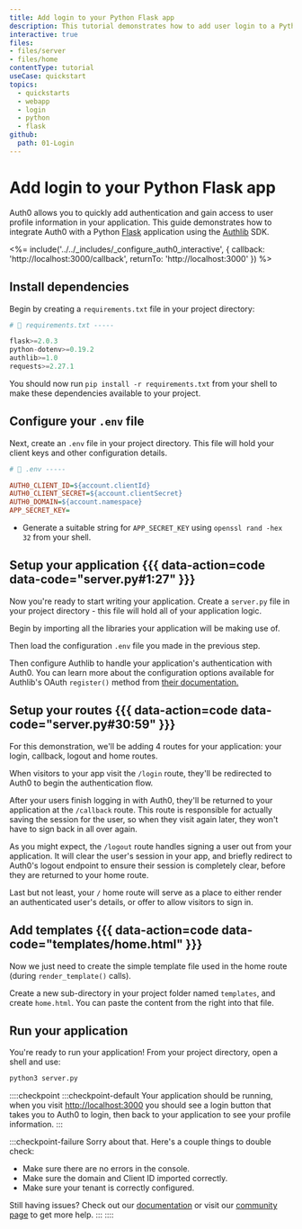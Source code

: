 ```yaml
---
title: Add login to your Python Flask app
description: This tutorial demonstrates how to add user login to a Python web application built with the Flask framework and Authlib OAuth library.
interactive: true
files:
- files/server
- files/home
contentType: tutorial
useCase: quickstart
topics:
  - quickstarts
  - webapp
  - login
  - python
  - flask
github:
  path: 01-Login
---
```


<!-- markdownlint-disable MD025 MD034 -->

# Add login to your Python Flask app

Auth0 allows you to quickly add authentication and gain access to user profile information in your application. This guide demonstrates how to integrate Auth0 with a Python [Flask](https://flask.palletsprojects.com) application using the [Authlib](https://authlib.org/) SDK.

<%= include('../../_includes/_configure_auth0_interactive', {
callback: 'http://localhost:3000/callback',
returnTo: 'http://localhost:3000'
}) %>

## Install dependencies

Begin by creating a `requirements.txt` file in your project directory:

```python
# 📁 requirements.txt -----

flask>=2.0.3
python-dotenv>=0.19.2
authlib>=1.0
requests>=2.27.1
```

You should now run `pip install -r requirements.txt` from your shell to make these dependencies available to your project.

## Configure your `.env` file

Next, create an `.env` file in your project directory. This file will hold your client keys and other configuration details.

```ini
# 📁 .env -----

AUTH0_CLIENT_ID=${account.clientId}
AUTH0_CLIENT_SECRET=${account.clientSecret}
AUTH0_DOMAIN=${account.namespace}
APP_SECRET_KEY=
```

- Generate a suitable string for `APP_SECRET_KEY` using `openssl rand -hex 32` from your shell.

## Setup your application {{{ data-action=code data-code="server.py#1:27" }}}

Now you're ready to start writing your application. Create a `server.py` file in your project directory - this file will hold all of your application logic.

Begin by importing all the libraries your application will be making use of.

Then load the configuration `.env` file you made in the previous step.

Then configure Authlib to handle your application's authentication with Auth0. You can learn more about the configuration options available for Authlib's OAuth `register()` method from [their documentation.](https://docs.authlib.org/en/latest/client/frameworks.html#using-oauth-2-0-to-log-in)

## Setup your routes {{{ data-action=code data-code="server.py#30:59" }}}

For this demonstration, we'll be adding 4 routes for your application: your login, callback, logout and home routes.

When visitors to your app visit the `/login` route, they'll be redirected to Auth0 to begin the authentication flow.

After your users finish logging in with Auth0, they'll be returned to your application at the `/callback` route. This route is responsible for actually saving the session for the user, so when they visit again later, they won't have to sign back in all over again.

As you might expect, the `/logout` route handles signing a user out from your application. It will clear the user's session in your app, and briefly redirect to Auth0's logout endpoint to ensure their session is completely clear, before they are returned to your home route.

Last but not least, your `/` home route will serve as a place to either render an authenticated user's details, or offer to allow visitors to sign in.

## Add templates {{{ data-action=code data-code="templates/home.html" }}}

Now we just need to create the simple template file used in the home route (during `render_template()` calls).

Create a new sub-directory in your project folder named `templates`, and create `home.html`. You can paste the content from the right into that file.

## Run your application

You're ready to run your application! From your project directory, open a shell and use:

```sh
python3 server.py
```

::::checkpoint
:::checkpoint-default
Your application should be running, when you visit [http://localhost:3000](http://localhost:3000) you should see a login button that takes you to Auth0 to login, then back to your application to see your profile information.
:::

:::checkpoint-failure
Sorry about that. Here's a couple things to double check:
* Make sure there are no errors in the console.
* Make sure the domain and Client ID imported correctly.
* Make sure your tenant is correctly configured.

Still having issues? Check out our [documentation](https://auth0.com/docs) or visit our [community page](https://community.auth0.com) to get more help.
:::
::::

